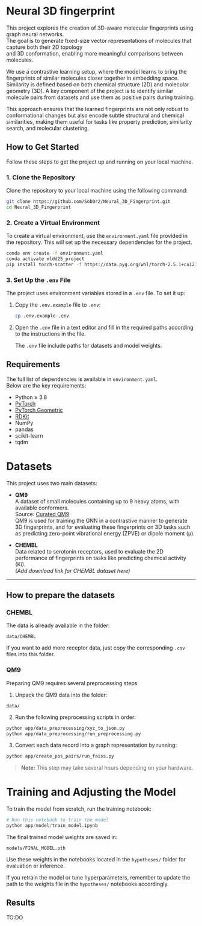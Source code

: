
# Neural 3D fingerprint

This project explores the creation of 3D-aware molecular fingerprints using graph neural networks.  
The goal is to generate fixed-size vector representations of molecules that capture both their 2D topology   
and 3D conformation, enabling more meaningful comparisons between molecules.

We use a contrastive learning setup, where the model learns to bring the fingerprints of similar molecules closer together in embedding space. Similarity is defined based on both chemical structure (2D) and molecular geometry (3D). A key component of the project is to identify similar molecule pairs from datasets and use them as positive pairs during training.

This approach ensures that the learned fingerprints are not only robust to conformational changes but also encode subtle structural and chemical similarities, making them useful for tasks like property prediction, similarity search, and molecular clustering.

## How to Get Started

Follow these steps to get the project up and running on your local machine.

### 1. Clone the Repository

Clone the repository to your local machine using the following command:

```bash
git clone https://github.com/Sob0r2/Neural_3D_Fingerprint.git
cd Neural_3D_Fingerprint
```

### 2. Create a Virtual Environment

To create a virtual environment, use the `environment.yaml` file provided in the repository. This will set up the necessary dependencies for the project.

```bash
conda env create -f environment.yaml
conda activate mldd25_project
pip install torch-scatter -f https://data.pyg.org/whl/torch-2.5.1+cu121.html
```

### 3. Set Up the `.env` File

The project uses environment variables stored in a `.env` file. To set it up:

1. Copy the `.env.example` file to `.env`:

   ```bash
   cp .env.example .env
   ```

2. Open the `.env` file in a text editor and fill in the required paths according to the instructions in the file.

   The `.env` file include paths for datasets and model weights.
## Requirements

The full list of dependencies is available in `environment.yaml`.  
Below are the key requirements:

- Python ≥ 3.8  
- [PyTorch](https://pytorch.org/)  
- [PyTorch Geometric](https://pytorch-geometric.readthedocs.io/)  
- [RDKit](https://www.rdkit.org/)  
- NumPy  
- pandas  
- scikit-learn  
- tqdm
# Datasets

This project uses two main datasets:

- **QM9**  
  A dataset of small molecules containing up to 9 heavy atoms, with available conformers.  
  Source: [Curated QM9](https://moldis-group.github.io/curatedQM9/)  
  QM9 is used for training the GNN in a contrastive manner to generate 3D fingerprints, and for evaluating these fingerprints on 3D tasks such as predicting zero-point vibrational energy (ZPVE) or dipole moment (μ).

- **CHEMBL**  
  Data related to serotonin receptors, used to evaluate the 2D performance of fingerprints on tasks like predicting chemical activity (Ki).  
  *(Add download link for CHEMBL dataset here)*

---

## How to prepare the datasets

### CHEMBL  
The data is already available in the folder:  
```
data/CHEMBL
```
If you want to add more receptor data, just copy the corresponding `.csv` files into this folder.

### QM9  
Preparing QM9 requires several preprocessing steps:  

1. Unpack the QM9 data into the folder:  
```
data/
```
2. Run the following preprocessing scripts in order:  
```bash
python app/data_preprocessing/xyz_to_json.py
python app/data_preprocessing/run_preprocessing.py
```
3. Convert each data record into a graph representation by running:  
```bash
python app/create_pos_pairs/run_faiss.py
```
> **Note:** This step may take several hours depending on your hardware.
# Training and Adjusting the Model

To train the model from scratch, run the training notebook:

```python
# Run this notebook to train the model
python app/model/train_model.ipynb
```

The final trained model weights are saved in:

```plaintext
models/FINAL_MODEL.pth
```

Use these weights in the notebooks located in the `hypotheses/` folder for evaluation or inference.

If you retrain the model or tune hyperparameters, remember to update the path to the weights file in the `hypotheses/` notebooks accordingly.

## Results

TO:DO

